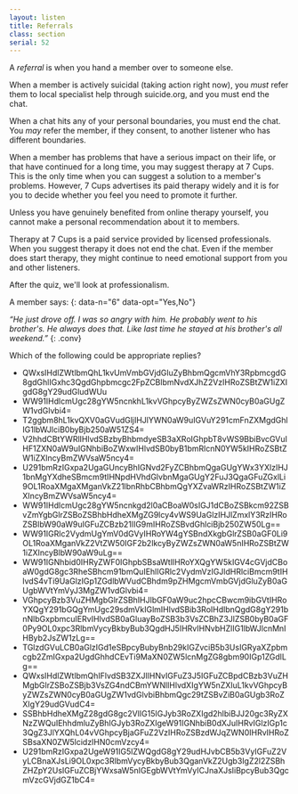 ```yaml
---
layout: listen
title: Referrals
class: section
serial: 52
---
```

A *referral* is when you hand a member over to someone else.

When a member is actively suicidal (taking action right now), you *must* refer them to local specialist help through suicide.org, and you must end the chat.

When a chat hits any of your personal boundaries, you must end the chat. You *may* refer the member, if they consent, to another listener who has different boundaries.

When a member has problems that have a serious impact on their life, or that have continued for a long time, you may suggest therapy at 7 Cups.  This is the only time when you can suggest a solution to a member's problems. However, 7 Cups advertises its paid therapy widely and it is for you to decide whether you feel you need to promote it further.

Unless you have genuinely benefited from online therapy yourself, you cannot make a personal recommendation about it to members.

Therapy at 7 Cups is a paid service provided by licensed professionals. When you suggest therapy it does not end the chat. Even if the member does start therapy, they might continue to need emotional support from you and other listeners.

After the quiz, we'll look at professionalism.

A member says:
{: data-n="6" data-opt="Yes,No"}

*“He just drove off. I was so angry with him. He probably went to his brother's. He always does that. Like last time he stayed at his brother's all weekend.”*
{: .conv}

Which of the following could be appropriate replies?

- QWxsIHdlZWtlbmQhL1kvUmVmbGVjdGluZyBhbmQgcmVhY3RpbmcgdG8gdGhlIGxhc3QgdGhpbmcgc2FpZCBlbmNvdXJhZ2VzIHRoZSBtZW1iZXIgdG8gY29udGludWUu
- WW91IHdlcmUgc28gYW5ncnkhL1kvVGhpcyByZWZsZWN0cyB0aGUgZW1vdGlvbi4=
- T2ggbm8hL1kvQXV0aGVudGljIHJlYWN0aW9uIGVuY291cmFnZXMgdGhlIG1lbWJlciB0byBjb250aW51ZS4=
- V2hhdCBtYWRlIHlvdSBzbyBhbmdyeSB3aXRoIGhpbT8vWS9BbiBvcGVuIHF1ZXN0aW9uIGNhbiBoZWxwIHlvdSB0byB1bmRlcnN0YW5kIHRoZSBtZW1iZXIncyBmZWVsaW5ncy4=
- U291bmRzIGxpa2UgaGUncyBhIGNvd2FyZCBhbmQgaGUgYWx3YXlzIHJ1bnMgYXdheSBmcm9tIHNpdHVhdGlvbnMgaGUgY2FuJ3QgaGFuZGxlLi9OL1RoaXMgaXMganVkZ21lbnRhbCBhbmQgYXZvaWRzIHRoZSBtZW1iZXIncyBmZWVsaW5ncy4=
- WW91IHdlcmUgc28gYW5ncnkgd2l0aCBoaW0sIGJ1dCBoZSBkcm92ZSBvZmYgbGlrZSBoZSBhbHdheXMgZG9lcy4vWS9UaGlzIHJlZmxlY3RzIHRoZSBlbW90aW9uIGFuZCBzb21lIG9mIHRoZSBvdGhlciBjb250ZW50Lg==
- WW91IGRlc2VydmUgYmV0dGVyIHRoYW4gYSBndXkgbGlrZSB0aGF0Li9OL1RoaXMganVkZ2VtZW50IGF2b2lkcyByZWZsZWN0aW5nIHRoZSBtZW1iZXIncyBlbW90aW9uLg==
- WW91IGNhbid0IHRyZWF0IGhpbSBsaWtlIHRoYXQgYW5kIGV4cGVjdCBoaW0gdG8gc3RheSBhcm91bmQuIEhlIGRlc2VydmVzIGJldHRlciBmcm9tIHlvdS4vTi9UaGlzIGp1ZGdlbWVudCBhdm9pZHMgcmVmbGVjdGluZyB0aGUgbWVtYmVyJ3MgZW1vdGlvbi4=
- VGhpcyBzb3VuZHMgbGlrZSBhIHJlbGF0aW9uc2hpcCBwcm9ibGVtIHRoYXQgY291bGQgYmUgc29sdmVkIGlmIHlvdSBib3RoIHdlbnQgdG8gY291bnNlbGxpbmcuIERvIHlvdSB0aGluayBoZSB3b3VsZCBhZ3JlZSB0byB0aGF0Py9OL0xpc3RlbmVycyBkbyBub3QgdHJ5IHRvIHNvbHZlIG1lbWJlcnMnIHByb2JsZW1zLg==
- TGlzdGVuLCB0aGlzIGd1eSBpcyBubyBnb29kIGZvciB5b3UsIGRyaXZpbmcgb2ZmIGxpa2UgdGhhdCEvTi9MaXN0ZW5lcnMgZG8gbm90IGp1ZGdlLg==
- QWxsIHdlZWtlbmQhIFlvdSB3ZXJlIHNvIGFuZ3J5IGFuZCBpdCBzb3VuZHMgbGlrZSBoZSBjb3VsZG4ndCBmYWNlIHlvdXIgYW5nZXIuL1kvVGhpcyByZWZsZWN0cyB0aGUgZW1vdGlvbiBhbmQgc29tZSBvZiB0aGUgb3RoZXIgY29udGVudC4=
- SSBhbHdheXMgZ28gdG8gc2VlIG15IGJyb3RoZXIgd2hlbiBJJ20gc3RyZXNzZWQuIEhhdmluZyBhIGJyb3RoZXIgeW91IGNhbiB0dXJuIHRvIGlzIGp1c3QgZ3JlYXQhL04vVGhpcyBjaGFuZ2VzIHRoZSBzdWJqZWN0IHRvIHRoZSBsaXN0ZW5lcidzIHN0cmVzcy4=
- U291bmRzIGxpa2UgeW91IG5lZWQgdG8gY29udHJvbCB5b3VyIGFuZ2VyLCBnaXJsLi9OL0xpc3RlbmVycyBkbyBub3QganVkZ2Ugb3IgZ2l2ZSBhZHZpY2UsIGFuZCBjYWxsaW5nIGEgbWVtYmVyICJnaXJsIiBpcyBub3QgcmVzcGVjdGZ1bC4=
